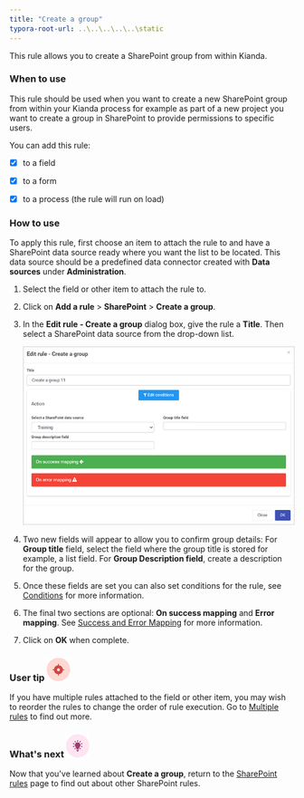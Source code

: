 ```yaml
---
title: "Create a group"
typora-root-url: ..\..\..\..\..\static
---
```


This rule allows you to create a SharePoint group from within Kianda.

### When to use

This rule should be used when you want to create a new SharePoint group from within your Kianda process for example as part of a new project you want to create a group in SharePoint to provide permissions to specific users.

You can add this rule:

- [x] to a field
- [x] to a form 
- [x] to a process (the rule will run on load)


### How to use

To apply this rule, first choose an item to attach the rule to and have a SharePoint data source ready where you want the list to be located. This data source should be a predefined data connector created with **Data sources** under **Administration**. 

1. Select the field or other item to attach the rule to.

2. Click on **Add a rule** > **SharePoint** > **Create a group**.

3. In the **Edit rule - Create a group** dialog box, give the rule a **Title**. Then select a SharePoint data source from the drop-down list.

   ![Create a group rule dialog box](/images/create-a-group-rule.jpg)

4. Two new fields will appear to allow you to confirm group details: 
   For **Group title** field, select the field where the group title is stored for example,  a list field.
   For **Group Description field**, create a description for the group. 

5. Once these fields are set you can also set conditions for the rule, see [Conditions](/docs/platform/rules/general/add-conditions/) for more information. 

6. The final two sections are optional: **On success mapping** and **Error mapping**. See [Success and Error Mapping](/docs/platform/rules/general/success-error-mapping/) for more information. 

7. Click on **OK** when complete.

   


### User tip ![Target icon](/images/05.png) ###

If you have multiple rules attached to the field or other item, you may wish to reorder the rules to change the order of rule execution. Go to [Multiple rules](/docs/platform/rules/general/multiple-rules/)  to find out more. 



### What's next  ![Idea icon](/images/18.png) ###

Now that you've learned about **Create a group**, return to the [SharePoint rules](/docs/platform/rules/sharepoint/) page to find out about other SharePoint rules. 
